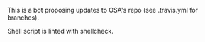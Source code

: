 This is a bot proposing updates to OSA's repo (see .travis.yml for branches).

Shell script is linted with shellcheck.
